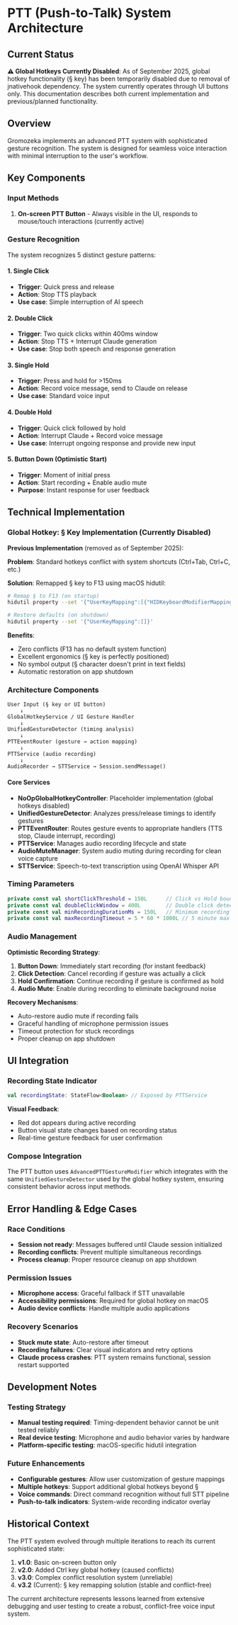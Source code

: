 # PTT (Push-to-Talk) System Architecture

## Current Status

**⚠️ Global Hotkeys Currently Disabled**: As of September 2025, global hotkey functionality (§ key) has been temporarily disabled due to removal of jnativehook dependency. The system currently operates through UI buttons only. This documentation describes both current implementation and previous/planned functionality.

## Overview

Gromozeka implements an advanced PTT system with sophisticated gesture recognition. The system is designed for seamless voice interaction with minimal interruption to the user's workflow.

## Key Components

### Input Methods

1. **On-screen PTT Button** - Always visible in the UI, responds to mouse/touch interactions (currently active)

### Gesture Recognition

The system recognizes 5 distinct gesture patterns:

#### 1. Single Click
- **Trigger**: Quick press and release
- **Action**: Stop TTS playback
- **Use case**: Simple interruption of AI speech

#### 2. Double Click  
- **Trigger**: Two quick clicks within 400ms window
- **Action**: Stop TTS + Interrupt Claude generation
- **Use case**: Stop both speech and response generation

#### 3. Single Hold
- **Trigger**: Press and hold for >150ms
- **Action**: Record voice message, send to Claude on release
- **Use case**: Standard voice input

#### 4. Double Hold
- **Trigger**: Quick click followed by hold
- **Action**: Interrupt Claude + Record voice message
- **Use case**: Interrupt ongoing response and provide new input

#### 5. Button Down (Optimistic Start)
- **Trigger**: Moment of initial press
- **Action**: Start recording + Enable audio mute
- **Purpose**: Instant response for user feedback

## Technical Implementation

### Global Hotkey: § Key Implementation (Currently Disabled)

**Previous Implementation** (removed as of September 2025):

**Problem**: Standard hotkeys conflict with system shortcuts (Ctrl+Tab, Ctrl+C, etc.)

**Solution**: Remapped § key to F13 using macOS hidutil:
```bash
# Remap § to F13 (on startup)
hidutil property --set '{"UserKeyMapping":[{"HIDKeyboardModifierMappingSrc":0x700000064,"HIDKeyboardModifierMappingDst":0x700000068}]}'

# Restore defaults (on shutdown)  
hidutil property --set '{"UserKeyMapping":[]}'
```

**Benefits**:
- Zero conflicts (F13 has no default system function)
- Excellent ergonomics (§ key is perfectly positioned)
- No symbol output (§ character doesn't print in text fields)
- Automatic restoration on app shutdown

### Architecture Components

```
User Input (§ key or UI button)
    ↓
GlobalHotkeyService / UI Gesture Handler
    ↓  
UnifiedGestureDetector (timing analysis)
    ↓
PTTEventRouter (gesture → action mapping)
    ↓
PTTService (audio recording)
    ↓
AudioRecorder → STTService → Session.sendMessage()
```

#### Core Services

- **NoOpGlobalHotkeyController**: Placeholder implementation (global hotkeys disabled)
- **UnifiedGestureDetector**: Analyzes press/release timings to identify gestures
- **PTTEventRouter**: Routes gesture events to appropriate handlers (TTS stop, Claude interrupt, recording)
- **PTTService**: Manages audio recording lifecycle and state
- **AudioMuteManager**: System audio muting during recording for clean voice capture
- **STTService**: Speech-to-text transcription using OpenAI Whisper API

### Timing Parameters

```kotlin
private const val shortClickThreshold = 150L      // Click vs Hold boundary
private const val doubleClickWindow = 400L        // Double click detection window  
private const val minRecordingDurationMs = 150L   // Minimum recording length
private const val maxRecordingTimeout = 5 * 60 * 1000L // 5 minute max recording
```

### Audio Management

**Optimistic Recording Strategy**:
1. **Button Down**: Immediately start recording (for instant feedback)
2. **Click Detection**: Cancel recording if gesture was actually a click
3. **Hold Confirmation**: Continue recording if gesture is confirmed as hold
4. **Audio Mute**: Enable during recording to eliminate background noise

**Recovery Mechanisms**:
- Auto-restore audio mute if recording fails
- Graceful handling of microphone permission issues  
- Timeout protection for stuck recordings
- Proper cleanup on app shutdown

## UI Integration

### Recording State Indicator

```kotlin
val recordingState: StateFlow<Boolean> // Exposed by PTTService
```

**Visual Feedback**:
- Red dot appears during active recording
- Button visual state changes based on recording status
- Real-time gesture feedback for user confirmation

### Compose Integration

The PTT button uses `AdvancedPTTGestureModifier` which integrates with the same `UnifiedGestureDetector` used by the global hotkey system, ensuring consistent behavior across input methods.

## Error Handling & Edge Cases

### Race Conditions
- **Session not ready**: Messages buffered until Claude session initialized
- **Recording conflicts**: Prevent multiple simultaneous recordings
- **Process cleanup**: Proper resource cleanup on app shutdown

### Permission Issues  
- **Microphone access**: Graceful fallback if STT unavailable
- **Accessibility permissions**: Required for global hotkey on macOS
- **Audio device conflicts**: Handle multiple audio applications

### Recovery Scenarios
- **Stuck mute state**: Auto-restore after timeout
- **Recording failures**: Clear visual indicators and retry options
- **Claude process crashes**: PTT system remains functional, session restart supported

## Development Notes

### Testing Strategy
- **Manual testing required**: Timing-dependent behavior cannot be unit tested reliably
- **Real device testing**: Microphone and audio behavior varies by hardware
- **Platform-specific testing**: macOS-specific hidutil integration

### Future Enhancements
- **Configurable gestures**: Allow user customization of gesture mappings
- **Multiple hotkeys**: Support additional global hotkeys beyond §
- **Voice commands**: Direct command recognition without full STT pipeline
- **Push-to-talk indicators**: System-wide recording indicator overlay

## Historical Context

The PTT system evolved through multiple iterations to reach its current sophisticated state:

1. **v1.0**: Basic on-screen button only
2. **v2.0**: Added Ctrl key global hotkey (caused conflicts)
3. **v3.0**: Complex conflict resolution system (unreliable)
4. **v3.2** (Current): § key remapping solution (stable and conflict-free)

The current architecture represents lessons learned from extensive debugging and user testing to create a robust, conflict-free voice input system.